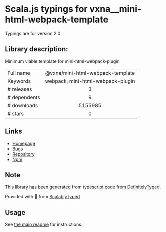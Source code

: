 
# Scala.js typings for vxna__mini-html-webpack-template

Typings are for version 2.0

## Library description:
Minimum viable template for mini-html-webpack-plugin

|                    |                 |
| ------------------ | :-------------: |
| Full name          | @vxna/mini-html-webpack-template |
| Keywords           | webpack, mini-html-webpack-plugin |
| # releases         | 3 |
| # dependents       | 9 |
| # downloads        | 5155985 |
| # stars            | 0 |

## Links
- [Homepage](https://github.com/vxna/mini-html-webpack-template#readme)
- [Bugs](https://github.com/vxna/mini-html-webpack-template/issues)
- [Repository](https://github.com/vxna/mini-html-webpack-template)
- [Npm](https://www.npmjs.com/package/%40vxna%2Fmini-html-webpack-template)
    


## Note
This library has been generated from typescript code from [DefinitelyTyped](https://definitelytyped.org).

Provided with :purple_heart: from [ScalablyTyped](https://github.com/oyvindberg/ScalablyTyped)

## Usage
See [the main readme](../../readme.md) for instructions.


